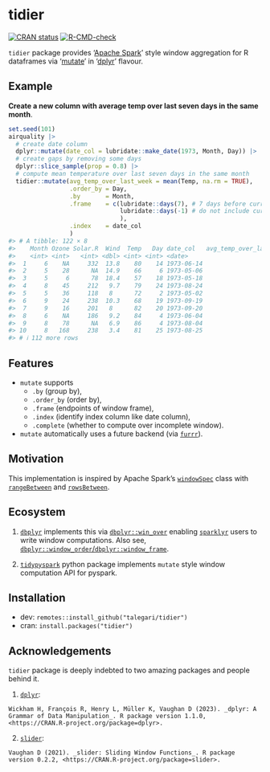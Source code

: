
<!-- README.md is generated from README.Rmd. Please edit that file -->

# tidier

<!-- badges: start -->

[![CRAN
status](https://www.r-pkg.org/badges/version/tidier)](https://CRAN.R-project.org/package=tidier)
[![R-CMD-check](https://github.com/talegari/tidier/actions/workflows/R-CMD-check.yaml/badge.svg)](https://github.com/talegari/tidier/actions/workflows/R-CMD-check.yaml)
<!-- badges: end -->

`tidier` package provides ‘[Apache Spark](https://spark.apache.org/)’
style window aggregation for R dataframes via
‘[mutate](https://dplyr.tidyverse.org/reference/mutate.html)’ in
‘[dplyr](https://dplyr.tidyverse.org/index.html)’ flavour.

## Example

**Create a new column with average temp over last seven days in the same
month**.

``` r
set.seed(101)
airquality |>
  # create date column
  dplyr::mutate(date_col = lubridate::make_date(1973, Month, Day)) |>
  # create gaps by removing some days
  dplyr::slice_sample(prop = 0.8) |> 
  # compute mean temperature over last seven days in the same month
  tidier::mutate(avg_temp_over_last_week = mean(Temp, na.rm = TRUE),
                 .order_by = Day,
                 .by       = Month,
                 .frame    = c(lubridate::days(7), # 7 days before current row
                               lubridate::days(-1) # do not include current row
                               ),
                 .index    = date_col
                 )
#> # A tibble: 122 × 8
#>    Month Ozone Solar.R  Wind  Temp   Day date_col   avg_temp_over_last_week
#>    <int> <int>   <int> <dbl> <int> <int> <date>                       <dbl>
#>  1     6    NA     332  13.8    80    14 1973-06-14                    87.2
#>  2     5    28      NA  14.9    66     6 1973-05-06                    66  
#>  3     5     6      78  18.4    57    18 1973-05-18                    65.2
#>  4     8    45     212   9.7    79    24 1973-08-24                    76.5
#>  5     5    36     118   8      72     2 1973-05-02                   NaN  
#>  6     9    24     238  10.3    68    19 1973-09-19                    73  
#>  7     9    16     201   8      82    20 1973-09-20                    71.7
#>  8     6    NA     186   9.2    84     4 1973-06-04                    72.5
#>  9     8    78      NA   6.9    86     4 1973-08-04                    81.3
#> 10     8   168     238   3.4    81    25 1973-08-25                    76.5
#> # ℹ 112 more rows
```

## Features

- `mutate` supports
  - `.by` (group by),
  - `.order_by` (order by),
  - `.frame` (endpoints of window frame),
  - `.index` (identify index column like date column),
  - `.complete` (whether to compute over incomplete window).
- `mutate` automatically uses a future backend (via
  [`furrr`](https://furrr.futureverse.org/)).

## Motivation

This implementation is inspired by Apache Spark’s
[`windowSpec`](https://spark.apache.org/docs/3.2.1/api/python/reference/api/pyspark.sql.Column.over.html?highlight=windowspec)
class with
[`rangeBetween`](https://spark.apache.org/docs/3.2.1/api/python/reference/api/pyspark.sql.WindowSpec.rangeBetween.html)
and
[`rowsBetween`](https://spark.apache.org/docs/3.2.1/api/python/reference/api/pyspark.sql.WindowSpec.rowsBetween.html).

## Ecosystem

1.  [`dbplyr`](https://dbplyr.tidyverse.org/) implements this via
    [`dbplyr::win_over`](https://dbplyr.tidyverse.org/reference/win_over.html?q=win_over#null)
    enabling [`sparklyr`](https://spark.rstudio.com/) users to write
    window computations. Also see,
    [`dbplyr::window_order`/`dbplyr::window_frame`](https://dbplyr.tidyverse.org/reference/window_order.html?q=window_fr#ref-usage).

2.  [`tidypyspark`](https://talegari.github.io/tidypyspark/_build/html/index.html)
    python package implements `mutate` style window computation API for
    pyspark.

## Installation

- dev: `remotes::install_github("talegari/tidier")`
- cran: `install.packages("tidier")`

## Acknowledgements

`tidier` package is deeply indebted to two amazing packages and people
behind it.

1.  [`dplyr`](https://cran.r-project.org/package=dplyr):

<!-- -->

    Wickham H, François R, Henry L, Müller K, Vaughan D (2023). _dplyr: A
    Grammar of Data Manipulation_. R package version 1.1.0,
    <https://CRAN.R-project.org/package=dplyr>.

2.  [`slider`](https://cran.r-project.org/package=slider):

<!-- -->

    Vaughan D (2021). _slider: Sliding Window Functions_. R package
    version 0.2.2, <https://CRAN.R-project.org/package=slider>.
